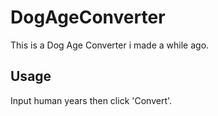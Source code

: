 # DogAgeConverter

This is a Dog Age Converter i made a while ago.

Usage
------
Input human years then click 'Convert'.
